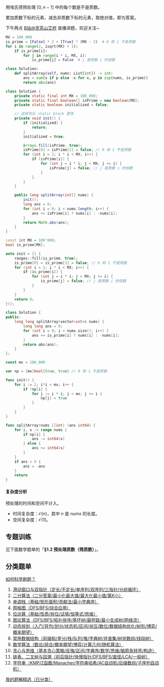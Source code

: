 用埃氏筛预处理 $[0,n-1]$ 中的每个数是不是质数。

累加质数下标的元素，减去非质数下标的元素，取绝对值，即为答案。

下午两点 [B站@灵茶山艾府](https://space.bilibili.com/206214) 直播讲题，欢迎关注~

```py [sol-Python3]
MX = 100_000
is_prime = [False] * 2 + [True] * (MX - 2)  # 0 和 1 不是质数
for i in range(2, isqrt(MX) + 1):
    if is_prime[i]:
        for j in range(i * i, MX, i):
            is_prime[j] = False  # j 是质数 i 的倍数

class Solution:
    def splitArray(self, nums: List[int]) -> int:
        ans = sum(x if p else -x for x, p in zip(nums, is_prime))
        return abs(ans)
```

```java [sol-Java]
class Solution {
    private static final int MX = 100_000;
    private static final boolean[] isPrime = new boolean[MX];
    private static boolean initialized = false;

    // 这样写比 static block 更快
    private void init() {
        if (initialized) {
            return;
        }
        initialized = true;

        Arrays.fill(isPrime, true);
        isPrime[0] = isPrime[1] = false; // 0 和 1 不是质数
        for (int i = 2; i * i < MX; i++) {
            if (isPrime[i]) {
                for (int j = i * i; j < MX; j += i) {
                    isPrime[j] = false; // j 是质数 i 的倍数
                }
            }
        }
    }

    public long splitArray(int[] nums) {
        init();
        long ans = 0;
        for (int i = 0; i < nums.length; i++) {
            ans += isPrime[i] ? nums[i] : -nums[i];
        }
        return Math.abs(ans);
    }
}
```

```cpp [sol-C++]
const int MX = 100'000;
bool is_prime[MX];

auto init = [] {
    ranges::fill(is_prime, true);
    is_prime[0] = is_prime[1] = false; // 0 和 1 不是质数
    for (int i = 2; i * i < MX; i++) {
        if (is_prime[i]) {
            for (int j = i * i; j < MX; j += i) {
                is_prime[j] = false; // j 是质数 i 的倍数
            }
        }
    }
    return 0;
}();

class Solution {
public:
    long long splitArray(vector<int>& nums) {
        long long ans = 0;
        for (int i = 0; i < nums.size(); i++) {
            ans += is_prime[i] ? nums[i] : -nums[i];
        }
        return abs(ans);
    }
};
```

```go [sol-Go]
const mx = 100_000

var np = [mx]bool{true, true} // 0 和 1 不是质数

func init() {
	for i := 2; i*i < mx; i++ {
		if !np[i] {
			for j := i * i; j < mx; j += i {
				np[j] = true
			}
		}
	}
}

func splitArray(nums []int) (ans int64) {
	for i, x := range nums {
		if np[i] {
			ans -= int64(x)
		} else {
			ans += int64(x)
		}
	}
	if ans < 0 {
		ans = -ans
	}
	return
}
```

#### 复杂度分析

预处理的时间和空间不计入。

- 时间复杂度：$\mathcal{O}(n)$，其中 $n$ 是 $\textit{nums}$ 的长度。
- 空间复杂度：$\mathcal{O}(1)$。

## 专题训练

见下面数学题单的「**§1.2 预处理质数（筛质数）**」。

## 分类题单

[如何科学刷题？](https://leetcode.cn/circle/discuss/RvFUtj/)

1. [滑动窗口与双指针（定长/不定长/单序列/双序列/三指针/分组循环）](https://leetcode.cn/circle/discuss/0viNMK/)
2. [二分算法（二分答案/最小化最大值/最大化最小值/第K小）](https://leetcode.cn/circle/discuss/SqopEo/)
3. [单调栈（基础/矩形面积/贡献法/最小字典序）](https://leetcode.cn/circle/discuss/9oZFK9/)
4. [网格图（DFS/BFS/综合应用）](https://leetcode.cn/circle/discuss/YiXPXW/)
5. [位运算（基础/性质/拆位/试填/恒等式/思维）](https://leetcode.cn/circle/discuss/dHn9Vk/)
6. [图论算法（DFS/BFS/拓扑排序/基环树/最短路/最小生成树/网络流）](https://leetcode.cn/circle/discuss/01LUak/)
7. [动态规划（入门/背包/划分/状态机/区间/状压/数位/数据结构优化/树形/博弈/概率期望）](https://leetcode.cn/circle/discuss/tXLS3i/)
8. [常用数据结构（前缀和/差分/栈/队列/堆/字典树/并查集/树状数组/线段树）](https://leetcode.cn/circle/discuss/mOr1u6/)
9. [数学算法（数论/组合/概率期望/博弈/计算几何/随机算法）](https://leetcode.cn/circle/discuss/IYT3ss/)
10. [贪心与思维（基本贪心策略/反悔/区间/字典序/数学/思维/脑筋急转弯/构造）](https://leetcode.cn/circle/discuss/g6KTKL/)
11. [链表、二叉树与回溯（前后指针/快慢指针/DFS/BFS/直径/LCA/一般树）](https://leetcode.cn/circle/discuss/K0n2gO/)
12. [字符串（KMP/Z函数/Manacher/字符串哈希/AC自动机/后缀数组/子序列自动机）](https://leetcode.cn/circle/discuss/SJFwQI/)

[我的题解精选（已分类）](https://github.com/EndlessCheng/codeforces-go/blob/master/leetcode/SOLUTIONS.md)
